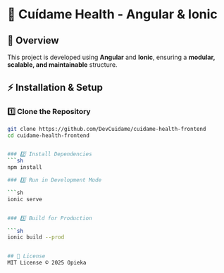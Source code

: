 # 🚀 Cuídame Health - Angular & Ionic

## 📌 Overview
This project is developed using **Angular** and **Ionic**, ensuring a **modular, scalable, and maintainable** structure. 


## ⚡ Installation & Setup

### 1️⃣ Clone the Repository
```sh
git clone https://github.com/DevCuidame/cuidame-health-frontend
cd cuidame-health-frontend


### 2️⃣ Install Dependencies
```sh
npm install

### 3️⃣ Run in Development Mode

```sh
ionic serve


### 5️⃣ Build for Production

```sh
ionic build --prod


## 📌 License
MIT License © 2025 Opieka
